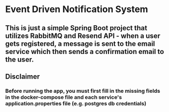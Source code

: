 # Event Driven Notification System #

## This is just a simple Spring Boot project that utilizes RabbitMQ and Resend API - when a user gets registered, a message is sent to the email service which then sends a confirmation email to the user. ##

## Disclaimer ##
### Before running the app, you must first fill in the missing fields in the docker-compose file and each service's application.properties file (e.g. postgres db credentials) ###
